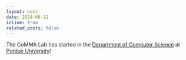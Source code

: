 ```yaml
---
layout: post
date: 2024-08-12
inline: true
related_posts: false
---
```


The CoMMA Lab has started in the <a href="https://www.cs.purdue.edu/">Department of Computer Science</a> at <a href="https://www.purdue.edu/">Purdue University</a>!
